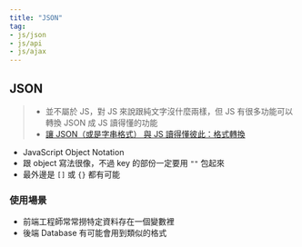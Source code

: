 ```yaml
---
title: "JSON"
tag: 
- js/json
- js/api
- js/ajax
---
```

## JSON
> - 並不屬於 JS，對 JS 來說跟純文字沒什麼兩樣，但 JS 有很多功能可以轉換 JSON 成 JS 讀得懂的功能
> - [讓 JSON（或是字串格式） 與 JS 讀得懂彼此：格式轉換](讓%20JSON（或是字串格式）%20與%20JS%20讀得懂彼此：格式轉換.md)

- JavaScript Object Notation
- 跟 object 寫法很像，不過 key 的部份一定要用 `""` 包起來
- 最外邊是 `[]` 或 `{}` 都有可能

### 使用場景
- 前端工程師常常撈特定資料存在一個變數裡
- 後端 Database 有可能會用到類似的格式
